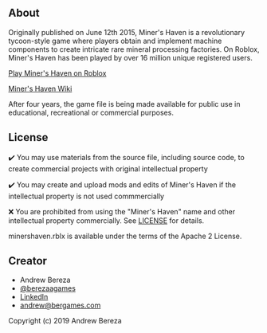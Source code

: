 ## About
Originally published on June 12th 2015, Miner's Haven is a revolutionary tycoon-style game where players obtain and implement machine components to create intricate rare mineral processing factories. On Roblox, Miner's Haven has been played by over 16 million unique registered users. 

[Play Miner's Haven on Roblox](https://www.roblox.com/games/258258996/Miners-Haven)

[Miner's Haven Wiki](https://minershaven.fandom.com/wiki/Welcome_To_The_Miner%27s_Haven_Wikia!)

After four years, the game file is being made available for public use in educational, recreational or commercial purposes.  

## License 

✔️ You may use materials from the source file, including source code, to create commercial projects with original intellectual property

✔️ You may create and upload mods and edits of Miner's Haven if the intellectual property is not used commmercially

❌ You are prohibited from using the "Miner's Haven" name and other intellectual property commercially. See [LICENSE](LICENSE) for details. 

minershaven.rblx is available under the terms of the Apache 2 License. 
 
## Creator
* Andrew Bereza
* [@berezaagames](https://twitter.com/berezaagames)
* [LinkedIn](https://www.linkedin.com/in/berezaa)
* andrew@bergames.com

Copyright (c) 2019 Andrew Bereza
